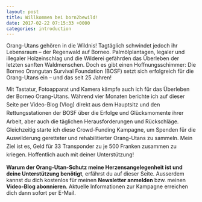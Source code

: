 ```yaml
---
layout: post
title: Willkommen bei born2bewild!
date: 2017-02-22 07:15:33 +0000
categories: introduction
---
```



Orang-Utans gehören in die Wildnis! Tagtäglich schwindet jedoch ihr Lebensraum – der Regenwald auf Borneo. Palmölplantagen, legaler und illegaler Holzeinschlag und die Wilderei gefährden das Überleben der letzten sanften Waldmenschen. Doch es gibt einen Hoffnungsschimmer: Die Borneo Orangutan Survival Foundation (BOSF) setzt sich erfolgreich für die Orang-Utans ein – und das seit 25 Jahren!

Mit Tastatur, Fotoapparat und Kamera kämpfe auch ich für das Überleben der Borneo Orang-Utans. <span style="line-height: 1.58;">Während vier Monaten berichte ich auf dieser Seite per Video-Blog (Vlog) direkt aus dem Hauptsitz und den Rettungsstationen der BOSF über die Erfolge und Glücksmomente ihrer Arbeit, aber auch die täglichen Herausforderungen und Rückschläge. Gleichzeitig starte ich diese Crowd-Funding Kampagne, um Spenden für die Auswilderung geretteter und rehabilitierter Orang-Utans zu sammeln. Mein Ziel ist es, Geld für 33 Transponder zu je 500 Franken zusammen zu kriegen. Hoffentlich auch mit deiner Unterstützung!</span>

**Warum der Orang-Utan-Schutz meine Herzensangelegenheit ist und deine Unterstützung benötigt**, erfährst du auf dieser Seite. Ausserdem kannst du dich kostenlos für meinen **Newsletter anmelden** bzw. meinen **Video-Blog abonnieren**. Aktuelle Informationen zur Kampagne erreichen dich dann sofort per E-Mail.